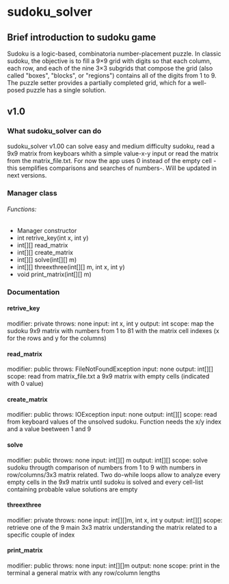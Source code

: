 # sudoku_solver

## Brief introduction to sudoku game
Sudoku is a logic-based, combinatoria number-placement puzzle. In classic sudoku, the objective is to fill a 9×9 grid with digits so that each column, each row, and each of the nine 3×3 subgrids that compose the grid (also called "boxes", "blocks", or "regions") contains all of the digits from 1 to 9. The puzzle setter provides a partially completed grid, which for a well-posed puzzle has a single solution.

## v1.0

### What sudoku_solver can do
sudoku_solver v1.00 can solve easy and medium difficulty sudoku, read a 9x9 matrix from keyboars whith a simple value-x-y input or read the matrix from the matrix_file.txt. 
For now the app uses 0 instead of the empty cell -this semplifies comparisons and searches of numbers-. Will be updated in next versions.

### Manager class
###### Functions:
- Manager constructor
- int retrive_key(int x, int y)
- int[][] read_matrix
- int[][] create_matrix
- int[][] solve(int[][] m)
- int[][] threexthree(int[][] m, int x, int y)
- void print_matrix(int[][] m)

### Documentation
#### retrive_key
modifier: private
throws: none
input: int x, int y
output: int 
scope: map the sudoku 9x9 matrix with numbers from 1 to 81 with the matrix cell indexes (x for the rows and y for the columns)

#### read_matrix
modifier: public
throws: FileNotFoundException
input: none
output: int[][]
scope: read from matrix_file.txt a 9x9 matrix with empty cells (indicated with 0 value)

#### create_matrix
modifier: public
throws: IOException
input: none
output: int[][]
scope: read from keyboard values of the unsolved sudoku. Function needs the x/y index and a value beetween 1 and 9

#### solve
modifier: public
throws: none
input: int[][] m
output: int[][]
scope: solve sudoku througth comparison of numbers from 1 to 9 with numbers in row/columns/3x3 matrix related. Two do-while loops allow to analyze every empty cells in the 9x9 matrix until sudoku is solved and every cell-list containing probable value solutions are empty

#### threexthree
modifier: private
throws: none
input: int[][]m, int x, int y
output: int[][]
scope: retrieve one of the 9 main 3x3 matrix understanding the matrix related to a specific couple of index

#### print_matrix
modifier: public
throws: none
input: int[][]m
output: none
scope: print in the terminal a general matrix with any row/column lengths
